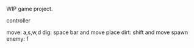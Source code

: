 WIP game project.

controller

move: a,s,w,d dig: space bar and move place dirt: shift and move spawn enemy: f